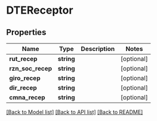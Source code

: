 # DTEReceptor

## Properties
Name | Type | Description | Notes
------------ | ------------- | ------------- | -------------
**rut_recep** | **string** |  | [optional] 
**rzn_soc_recep** | **string** |  | [optional] 
**giro_recep** | **string** |  | [optional] 
**dir_recep** | **string** |  | [optional] 
**cmna_recep** | **string** |  | [optional] 

[[Back to Model list]](../../README.md#documentation-for-models) [[Back to API list]](../../README.md#documentation-for-api-endpoints) [[Back to README]](../../README.md)

